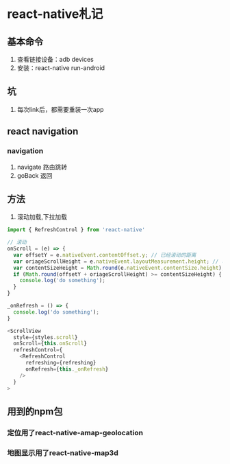 # react-native札记
## 基本命令
1. 查看链接设备：adb devices
2. 安装：react-native run-android
## 坑
1. 每次link后，都需要重装一次app
## react navigation
### navigation
1. navigate 路由跳转
2. goBack 返回
## 方法
1. 滚动加载,下拉加载
```javascript
import { RefreshControl } from 'react-native'

// 滚动
onScroll = (e) => {
  var offsetY = e.nativeEvent.contentOffset.y; // 已经滚动的距离
  var oriageScrollHeight = e.nativeEvent.layoutMeasurement.height; // 可滚动的可见区域高度
  var contentSizeHeight = Math.round(e.nativeEvent.contentSize.height); // 可滚动的总高度
  if (Math.round(offsetY + oriageScrollHeight) >= contentSizeHeight) {
    console.log('do something');
  }
}

_onRefresh = () => {
  console.log('do something');
}

<ScrollView
  style={styles.scroll}
  onScroll={this.onScroll}
  refreshControl={
    <RefreshControl
      refreshing={refreshing}
      onRefresh={this._onRefresh}
    />
  }
>
```
## 用到的npm包
### 定位用了react-native-amap-geolocation
### 地图显示用了react-native-map3d